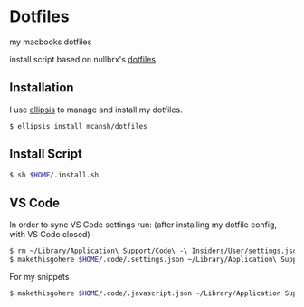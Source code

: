 # Dotfiles

my macbooks dotfiles

install script based on nullbrx's
[dotfiles](https://github.com/nullbrx/dotfiles)

## Installation

I use [ellipsis](http://ellipsis.sh) to manage and install my dotfiles.

```
$ ellipsis install mcansh/dotfiles
```

## Install Script

```bash
$ sh $HOME/.install.sh
```

## VS Code

In order to sync VS Code settings run: (after installing my dotfile config, with VS Code closed)

```bash
$ rm ~/Library/Application\ Support/Code\ -\ Insiders/User/settings.json
$ makethisgohere $HOME/.code/.settings.json ~/Library/Application\ Support/Code\ -\ Insiders/User/settings.json
```

For my snippets

```bash
$ makethisgohere $HOME/.code/.javascript.json ~/Library/Application Support/Code - Insiders/User/snippets/javascript.json
```

